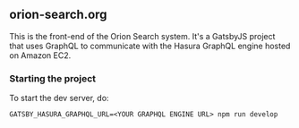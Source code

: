 ## orion-search.org

This is the front-end of the Orion Search system. It's a GatsbyJS project that uses GraphQL to communicate with the Hasura GraphQL engine hosted on Amazon EC2.

### Starting the project

To start the dev server, do:

`GATSBY_HASURA_GRAPHQL_URL=<YOUR GRAPHQL ENGINE URL> npm run develop`
